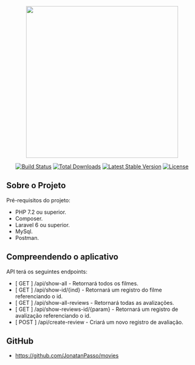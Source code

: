 <p align="center"><a href="https://laravel.com" target="_blank"><img src="https://raw.githubusercontent.com/laravel/art/master/logo-lockup/5%20SVG/2%20CMYK/1%20Full%20Color/laravel-logolockup-cmyk-red.svg" width="400"></a></p>

<p align="center">
<a href="https://travis-ci.org/laravel/framework"><img src="https://travis-ci.org/laravel/framework.svg" alt="Build Status"></a>
<a href="https://packagist.org/packages/laravel/framework"><img src="https://poser.pugx.org/laravel/framework/d/total.svg" alt="Total Downloads"></a>
<a href="https://packagist.org/packages/laravel/framework"><img src="https://poser.pugx.org/laravel/framework/v/stable.svg" alt="Latest Stable Version"></a>
<a href="https://packagist.org/packages/laravel/framework"><img src="https://poser.pugx.org/laravel/framework/license.svg" alt="License"></a>
</p>

## Sobre o Projeto

Pré-requisitos do projeto:

- PHP 7.2 ou superior.
- Composer.  
- Laravel 6 ou superior.
- MySql.
- Postman.

## Compreendendo o aplicativo

API terá os seguintes endpoints:

- [ GET ] /api/show-all -  Retornará todos os filmes.
- [ GET ] /api/show-id/{ind} - Retornará um registro do filme referenciando o id.
- [ GET ] /api/show-all-reviews - Retornará todas as avalizações.
- [ GET ] /api/show-reviews-id/{param} - Retornará um registro de avalização referenciando o id.
- [ POST ] /api/create-review - Criará um novo registro de avaliação.

## GitHub

- https://github.com/JonatanPasso/movies




